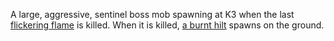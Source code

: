 A large, aggressive, sentinel boss mob spawning at K3 when the last
[flickering flame](Some_flickering_flames.md "wikilink") is killed. When
it is killed, [a burnt hilt](a_burnt_hilt "wikilink") spawns on the
ground.
